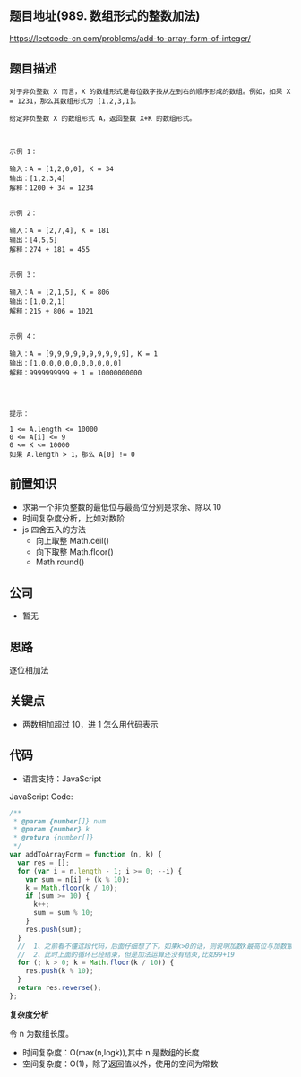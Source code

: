## 题目地址(989. 数组形式的整数加法)

https://leetcode-cn.com/problems/add-to-array-form-of-integer/

## 题目描述

```
对于非负整数 X 而言，X 的数组形式是每位数字按从左到右的顺序形成的数组。例如，如果 X = 1231，那么其数组形式为 [1,2,3,1]。

给定非负整数 X 的数组形式 A，返回整数 X+K 的数组形式。

 

示例 1：

输入：A = [1,2,0,0], K = 34
输出：[1,2,3,4]
解释：1200 + 34 = 1234


示例 2：

输入：A = [2,7,4], K = 181
输出：[4,5,5]
解释：274 + 181 = 455


示例 3：

输入：A = [2,1,5], K = 806
输出：[1,0,2,1]
解释：215 + 806 = 1021


示例 4：

输入：A = [9,9,9,9,9,9,9,9,9,9], K = 1
输出：[1,0,0,0,0,0,0,0,0,0,0]
解释：9999999999 + 1 = 10000000000


 

提示：

1 <= A.length <= 10000
0 <= A[i] <= 9
0 <= K <= 10000
如果 A.length > 1，那么 A[0] != 0
```

## 前置知识

- 求第一个非负整数的最低位与最高位分别是求余、除以 10
- 时间复杂度分析，比如对数阶
- js 四舍五入的方法
  - 向上取整 Math.ceil()
  - 向下取整 Math.floor()
  - Math.round()

## 公司

- 暂无

## 思路

逐位相加法

## 关键点

- 两数相加超过 10，进 1 怎么用代码表示

## 代码

- 语言支持：JavaScript

JavaScript Code:

```javascript
/**
 * @param {number[]} num
 * @param {number} k
 * @return {number[]}
 */
var addToArrayForm = function (n, k) {
  var res = [];
  for (var i = n.length - 1; i >= 0; --i) {
    var sum = n[i] + (k % 10);
    k = Math.floor(k / 10);
    if (sum >= 10) {
      k++;
      sum = sum % 10;
    }
    res.push(sum);
  }
  //  1、之前看不懂这段代码，后面仔细想了下。如果k>0的话，则说明加数k最高位与加数最高相加大于10
  //  2、此时上面的循环已经结束，但是加法运算还没有结束,比如99+19
  for (; k > 0; k = Math.floor(k / 10)) {
    res.push(k % 10);
  }
  return res.reverse();
};
```

**复杂度分析**

令 n 为数组长度。

- 时间复杂度：O(max(n,logk)),其中 n 是数组的长度
- 空间复杂度：O(1)，除了返回值以外，使用的空间为常数
